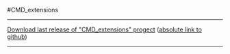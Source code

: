#CMD_extensions
***
[Download last release of "CMD_extensions" progect](/CMD_extensions_release.exe) ([absolute link to github](https://github.com/mostovsky/-CMD_extensions-/blob/master/CMD_extensions_release.exe))
***

